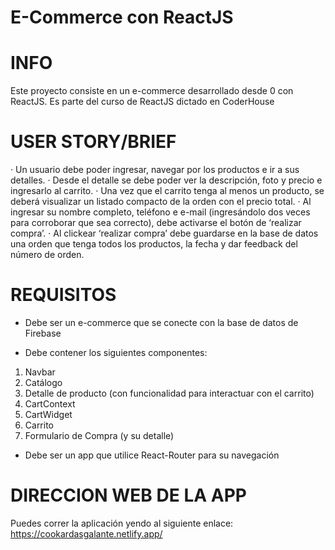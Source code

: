 # E-Commerce con ReactJS

INFO
=====
Este proyecto consiste en un e-commerce desarrollado desde 0 con ReactJS.
Es parte del curso de ReactJS dictado en CoderHouse

USER STORY/BRIEF
================

· Un usuario debe poder ingresar, navegar por los productos e ir a sus detalles.
· Desde el detalle se debe poder ver la descripción, foto y precio e ingresarlo al carrito. 
· Una vez que el carrito tenga al menos un producto, se deberá visualizar un listado compacto de la orden con el precio total. 
· Al ingresar su nombre completo, teléfono e e-mail (ingresándolo dos veces para corroborar que sea correcto), debe activarse el botón de ‘realizar compra’.
· Al clickear ‘realizar compra’ debe guardarse en la base de datos una orden que tenga todos los productos, la fecha y dar feedback del número de orden.


REQUISITOS
==========
- Debe ser un e-commerce que se conecte con la base de datos de Firebase

- Debe contener los siguientes componentes:
1.	Navbar
2.	Catálogo
3.	Detalle de producto (con funcionalidad para interactuar con el carrito)
4.	CartContext
5.	CartWidget
6.	Carrito
7.  Formulario de Compra (y su detalle)

- Debe ser un app que utilice React-Router para su navegación

DIRECCION WEB DE LA APP
========================
Puedes correr la aplicación yendo al siguiente enlace: https://cookardasgalante.netlify.app/